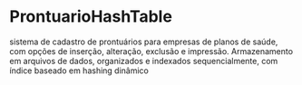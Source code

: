 # ProntuarioHashTable
sistema de cadastro de prontuários para empresas de planos de saúde, com opções de inserção, alteração, exclusão e impressão. Armazenamento em arquivos de dados, organizados e indexados sequencialmente, com índice baseado em hashing dinâmico
